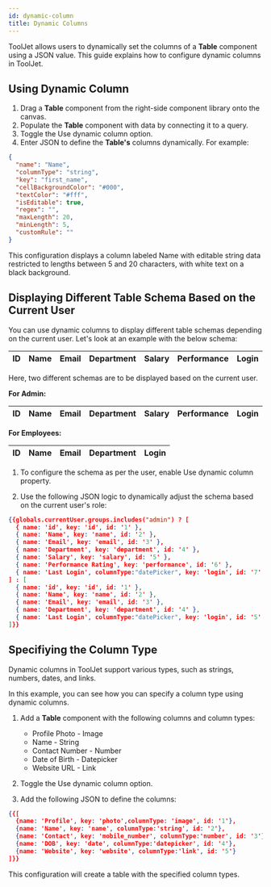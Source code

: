 ```yaml
---
id: dynamic-column
title: Dynamic Columns
---
```


ToolJet allows users to dynamically set the columns of a **Table** component using a JSON value. This guide explains how to configure dynamic columns in ToolJet.

<div>

## Using Dynamic Column

1. Drag a **Table** component from the right-side component library onto the canvas.
2. Populate the **Table** component with data by connecting it to a query.
3. Toggle the Use dynamic column option.
4. Enter JSON to define the **Table's** columns dynamically. For example:

```json 
{
  "name": "Name",
  "columnType": "string",
  "key": "first_name",
  "cellBackgroundColor": "#000",
  "textColor": "#fff",
  "isEditable": true,
  "regex": "",
  "maxLength": 20,
  "minLength": 5,
  "customRule": ""
}
```

This configuration displays a column labeled Name with editable string data restricted to lengths between 5 and 20 characters, with white text on a black background.

</div>

<div>

## Displaying Different Table Schema Based on the Current User

You can use dynamic columns to display different table schemas depending on the current user. Let's look at an example with the below schema:

| ID | Name | Email | Department | Salary | Performance | Login |
|----|------|-------|------------|--------|-------------|-------|

Here, two different schemas are to be displayed based on the current user.

**For Admin:**

| ID | Name | Email | Department | Salary | Performance | Login |
|----|------|-------|------------|--------|-------------|-------|

**For Employees:**

| ID | Name | Email | Department | Login |
|----|------|-------|------------|-------|

1. To configure the schema as per the user, enable Use dynamic column property.

2. Use the following JSON logic to dynamically adjust the schema based on the current user's role:

```json
{{globals.currentUser.groups.includes("admin") ? [
  { name: 'id', key: 'id', id: '1' },
  { name: 'Name', key: 'name', id: '2' },
  { name: 'Email', key: 'email', id: '3' },
  { name: 'Department', key: 'department', id: '4' },
  { name: 'Salary', key: 'salary', id: '5' },
  { name: 'Performance Rating', key: 'performance', id: '6' },
  { name: 'Last Login', columnType:"datePicker", key: 'login', id: '7' }
] : [
  { name: 'id', key: 'id', id: '1' },
  { name: 'Name', key: 'name', id: '2' },
  { name: 'Email', key: 'email', id: '3' },
  { name: 'Department', key: 'department', id: '4' },
  { name: 'Last Login', columnType:"datePicker", key: 'login', id: '5' }
]}}
```

</div>

<div>

## Specifiying the Column Type

Dynamic columns in ToolJet support various types, such as strings, numbers, dates, and links. 

In this example, you can see how you can specify a column type using dynamic columns.

1. Add a **Table** component with the following columns and column types:
    - Profile Photo - Image
    - Name - String
    - Contact Number - Number
    - Date of Birth - Datepicker
    - Website URL - Link

2. Toggle the Use dynamic column option.

3. Add the following JSON to define the columns:

```json
{{[
  {name: 'Profile', key: 'photo',columnType: 'image', id: '1'},
  {name: 'Name', key: 'name', columnType:'string', id: '2'},
  {name: 'Contact', key: 'mobile_number', columnType:'number', id: '3'},
  {name: 'DOB', key: 'date', columnType:'datepicker', id: '4'}, 
  {name: 'Website', key: 'website', columnType:'link', id: '5'}
]}}
```

This configuration will create a table with the specified column types.

</div>
